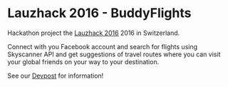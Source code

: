 Lauzhack 2016 - BuddyFlights
=======

Hackathon project the [Lauzhack 2016](https://2016.lauzhack.com/) 2016 in Switzerland.

Connect with you Facebook account and search for flights using Skyscanner API and get suggestions of travel routes where you can visit your global friends on your way to your destination.


See our [Devpost](https://devpost.com/software/buddyflights) for information!
